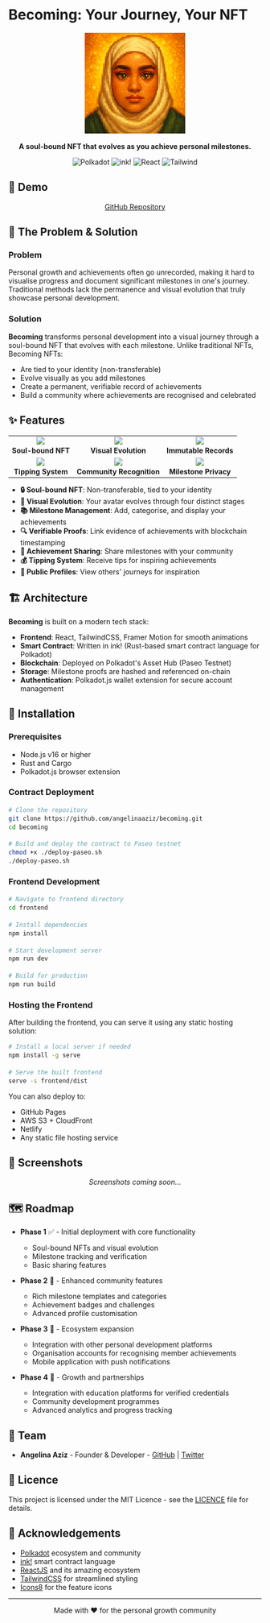# Becoming: Your Journey, Your NFT

<p align="center">
  <img src="frontend/public/stage3_pixel_avatar.png" alt="Becoming NFT" width="200"/>
</p>

<p align="center">
  <b>A soul-bound NFT that evolves as you achieve personal milestones.</b>
</p>

<p align="center">
  <img src="https://img.shields.io/badge/Polkadot-E6007A?style=for-the-badge&logo=polkadot&logoColor=white" alt="Polkadot" />
  <img src="https://img.shields.io/badge/ink!-121212?style=for-the-badge&logo=parity-substrate&logoColor=white" alt="ink!" />
  <img src="https://img.shields.io/badge/React-61DAFB?style=for-the-badge&logo=react&logoColor=black" alt="React" />
  <img src="https://img.shields.io/badge/Tailwind-06B6D4?style=for-the-badge&logo=tailwind-css&logoColor=white" alt="Tailwind" />
</p>

## 🚀 Demo

<p align="center">
  <a href="https://github.com/angelinaaziz/becoming" target="_blank">GitHub Repository</a>
</p>

## 🌟 The Problem & Solution

### Problem

Personal growth and achievements often go unrecorded, making it hard to visualise progress and document significant milestones in one's journey. Traditional methods lack the permanence and visual evolution that truly showcase personal development.

### Solution

**Becoming** transforms personal development into a visual journey through a soul-bound NFT that evolves with each milestone. Unlike traditional NFTs, Becoming NFTs:

- Are tied to your identity (non-transferable)
- Evolve visually as you add milestones
- Create a permanent, verifiable record of achievements
- Build a community where achievements are recognised and celebrated

## ✨ Features

<p align="center">
  <table>
    <tr>
      <td align="center"><img src="https://img.icons8.com/fluency/48/null/nft.png"/><br /><b>Soul-bound NFT</b></td>
      <td align="center"><img src="https://img.icons8.com/fluency/48/null/pixel-art.png"/><br /><b>Visual Evolution</b></td>
      <td align="center"><img src="https://img.icons8.com/fluency/48/null/check-lock.png"/><br /><b>Immutable Records</b></td>
    </tr>
    <tr>
      <td align="center"><img src="https://img.icons8.com/fluency/48/null/bitcoin.png"/><br /><b>Tipping System</b></td>
      <td align="center"><img src="https://img.icons8.com/fluency/48/null/conference.png"/><br /><b>Community Recognition</b></td>
      <td align="center"><img src="https://img.icons8.com/fluency/48/null/private.png"/><br /><b>Milestone Privacy</b></td>
    </tr>
  </table>
</p>

- **🔒 Soul-bound NFT**: Non-transferable, tied to your identity
- **🎨 Visual Evolution**: Your avatar evolves through four distinct stages
- **📚 Milestone Management**: Add, categorise, and display your achievements
- **🔍 Verifiable Proofs**: Link evidence of achievements with blockchain timestamping
- **🎉 Achievement Sharing**: Share milestones with your community
- **💰 Tipping System**: Receive tips for inspiring achievements
- **👥 Public Profiles**: View others' journeys for inspiration

## 🏗️ Architecture

**Becoming** is built on a modern tech stack:

- **Frontend**: React, TailwindCSS, Framer Motion for smooth animations
- **Smart Contract**: Written in ink! (Rust-based smart contract language for Polkadot)
- **Blockchain**: Deployed on Polkadot's Asset Hub (Paseo Testnet)
- **Storage**: Milestone proofs are hashed and referenced on-chain
- **Authentication**: Polkadot.js wallet extension for secure account management

## 🔧 Installation

### Prerequisites

- Node.js v16 or higher
- Rust and Cargo
- Polkadot.js browser extension

### Contract Deployment

```bash
# Clone the repository
git clone https://github.com/angelinaaziz/becoming.git
cd becoming

# Build and deploy the contract to Paseo testnet
chmod +x ./deploy-paseo.sh
./deploy-paseo.sh
```

### Frontend Development

```bash
# Navigate to frontend directory
cd frontend

# Install dependencies
npm install

# Start development server
npm run dev

# Build for production
npm run build
```

### Hosting the Frontend

After building the frontend, you can serve it using any static hosting solution:

```bash
# Install a local server if needed
npm install -g serve

# Serve the built frontend
serve -s frontend/dist
```

You can also deploy to:
- GitHub Pages
- AWS S3 + CloudFront
- Netlify
- Any static file hosting service

## 📱 Screenshots

<p align="center">
  <i>Screenshots coming soon...</i>
</p>

## 🗺️ Roadmap

- **Phase 1** ✅ - Initial deployment with core functionality
  - Soul-bound NFTs and visual evolution
  - Milestone tracking and verification
  - Basic sharing features

- **Phase 2** 🚧 - Enhanced community features
  - Rich milestone templates and categories
  - Achievement badges and challenges
  - Advanced profile customisation

- **Phase 3** 🔮 - Ecosystem expansion
  - Integration with other personal development platforms
  - Organisation accounts for recognising member achievements
  - Mobile application with push notifications

- **Phase 4** 🔮 - Growth and partnerships
  - Integration with education platforms for verified credentials
  - Community development programmes
  - Advanced analytics and progress tracking

## 👥 Team

- **Angelina Aziz** - Founder & Developer - [GitHub](https://github.com/angelinaaziz) | [Twitter](https://twitter.com/angelinaaziz)

## 📄 Licence

This project is licensed under the MIT Licence - see the [LICENCE](LICENSE) file for details.

## 🙏 Acknowledgements

- [Polkadot](https://polkadot.network/) ecosystem and community
- [ink!](https://use.ink/) smart contract language
- [ReactJS](https://reactjs.org/) and its amazing ecosystem
- [TailwindCSS](https://tailwindcss.com/) for streamlined styling
- [Icons8](https://icons8.com/) for the feature icons

---

<p align="center">
  Made with ❤️ for the personal growth community
</p> 
